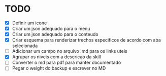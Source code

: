 # TODO

- [x] Definir um icone
- [x] Criar um json adequado para o menu
- [x] Criar um json adequado para o conteudo
- [x] Criar esquema para renderizar trechos especificos de acordo com aba selecionada
- [ ] Adicionar um campo no arquivo .md para os links uteis
- [x] Agrupar os niveis com a descricao da skill
- [ ] Converter o md para pdf para manter documentado
- [ ] Pegar o weight do backup e escrever no MD
